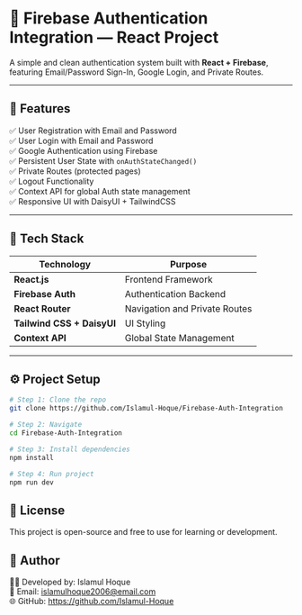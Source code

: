 # 🔐 Firebase Authentication Integration — React Project

A simple and clean authentication system built with **React + Firebase**, featuring Email/Password Sign-In, Google Login, and Private Routes.

---

## 🚀 Features

✅ User Registration with Email and Password  
✅ User Login with Email and Password  
✅ Google Authentication using Firebase  
✅ Persistent User State with `onAuthStateChanged()`  
✅ Private Routes (protected pages)  
✅ Logout Functionality  
✅ Context API for global Auth state management  
✅ Responsive UI with DaisyUI + TailwindCSS

---

## 🧩 Tech Stack

| Technology | Purpose |
|-------------|----------|
| **React.js** | Frontend Framework |
| **Firebase Auth** | Authentication Backend |
| **React Router** | Navigation and Private Routes |
| **Tailwind CSS + DaisyUI** | UI Styling |
| **Context API** | Global State Management |

---

## ⚙️ Project Setup
```bash
# Step 1: Clone the repo
git clone https://github.com/Islamul-Hoque/Firebase-Auth-Integration

# Step 2: Navigate
cd Firebase-Auth-Integration

# Step 3: Install dependencies
npm install

# Step 4: Run project
npm run dev 
```


## 🧾 License

This project is open-source and free to use for learning or development.

## 💬 Author

👨‍💻 Developed by: Islamul Hoque  
📧 Email: islamulhoque2006@email.com  
🌐 GitHub: https://github.com/Islamul-Hoque  


